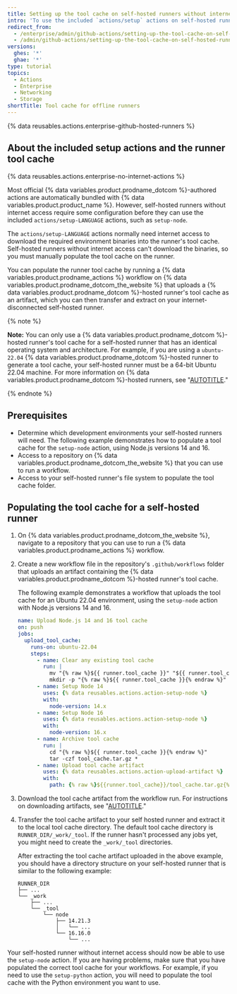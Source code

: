 ```yaml
---
title: Setting up the tool cache on self-hosted runners without internet access
intro: 'To use the included `actions/setup` actions on self-hosted runners without internet access, you must first populate the runner''s tool cache for your workflows.'
redirect_from:
  - /enterprise/admin/github-actions/setting-up-the-tool-cache-on-self-hosted-runners-without-internet-access
  - /admin/github-actions/setting-up-the-tool-cache-on-self-hosted-runners-without-internet-access
versions:
  ghes: '*'
  ghae: '*'
type: tutorial
topics:
  - Actions
  - Enterprise
  - Networking
  - Storage
shortTitle: Tool cache for offline runners
---
```

{% data reusables.actions.enterprise-github-hosted-runners %}

## About the included setup actions and the runner tool cache

{% data reusables.actions.enterprise-no-internet-actions %}

Most official {% data variables.product.prodname_dotcom %}-authored actions are automatically bundled with {% data variables.product.product_name %}. However, self-hosted runners without internet access require some configuration before they can use the included `actions/setup-LANGUAGE` actions, such as `setup-node`.

The `actions/setup-LANGUAGE` actions normally need internet access to download the required environment binaries into the runner's tool cache. Self-hosted runners without internet access can't download the binaries, so you must manually populate the tool cache on the runner.

You can populate the runner tool cache by running a {% data variables.product.prodname_actions %} workflow on {% data variables.product.prodname_dotcom_the_website %} that uploads a {% data variables.product.prodname_dotcom %}-hosted runner's tool cache as an artifact, which you can then transfer and extract on your internet-disconnected self-hosted runner.

{% note %}

**Note:** You can only use a {% data variables.product.prodname_dotcom %}-hosted runner's tool cache for a self-hosted runner that has an identical operating system and architecture. For example, if you are using a `ubuntu-22.04` {% data variables.product.prodname_dotcom %}-hosted runner to generate a tool cache, your self-hosted runner must be a 64-bit Ubuntu 22.04 machine. For more information on {% data variables.product.prodname_dotcom %}-hosted runners, see "[AUTOTITLE](/free-pro-team@latest/actions/using-github-hosted-runners/about-github-hosted-runners#supported-runners-and-hardware-resources)."

{% endnote %}

## Prerequisites

- Determine which development environments your self-hosted runners will need. The following example demonstrates how to populate a tool cache for the `setup-node` action, using Node.js versions 14 and 16.
- Access to a repository on {% data variables.product.prodname_dotcom_the_website %} that you can use to run a workflow.
- Access to your self-hosted runner's file system to populate the tool cache folder.

## Populating the tool cache for a self-hosted runner

1. On {% data variables.product.prodname_dotcom_the_website %}, navigate to a repository that you can use to run a {% data variables.product.prodname_actions %} workflow.
1. Create a new workflow file in the repository's `.github/workflows` folder that uploads an artifact containing the {% data variables.product.prodname_dotcom %}-hosted runner's tool cache.

   The following example demonstrates a workflow that uploads the tool cache for an Ubuntu 22.04 environment, using the `setup-node` action with Node.js versions 14 and 16.

   ```yaml
   name: Upload Node.js 14 and 16 tool cache
   on: push
   jobs:
     upload_tool_cache:
       runs-on: ubuntu-22.04
       steps:
         - name: Clear any existing tool cache
           run: |
             mv "{% raw %}${{ runner.tool_cache }}" "${{ runner.tool_cache }}.old"{% endraw %}
             mkdir -p "{% raw %}${{ runner.tool_cache }}{% endraw %}"
         - name: Setup Node 14
           uses: {% data reusables.actions.action-setup-node %}
           with:
             node-version: 14.x
         - name: Setup Node 16
           uses: {% data reusables.actions.action-setup-node %}
           with:
             node-version: 16.x
         - name: Archive tool cache
           run: |
             cd "{% raw %}${{ runner.tool_cache }}{% endraw %}"
             tar -czf tool_cache.tar.gz *
         - name: Upload tool cache artifact
           uses: {% data reusables.actions.action-upload-artifact %}
           with:
             path: {% raw %}${{runner.tool_cache}}/tool_cache.tar.gz{% endraw %}
   ```

1. Download the tool cache artifact from the workflow run. For instructions on downloading artifacts, see "[AUTOTITLE](/actions/managing-workflow-runs/downloading-workflow-artifacts)."
1. Transfer the tool cache artifact to your self hosted runner and extract it to the local tool cache directory. The default tool cache directory is `RUNNER_DIR/_work/_tool`. If the runner hasn't processed any jobs yet, you might need to create the `_work/_tool` directories.

    After extracting the tool cache artifact uploaded in the above example, you should have a directory structure on your self-hosted runner that is similar to the following example:

    ```text
    RUNNER_DIR
    ├── ...
    └── _work
        ├── ...
        └── _tool
            └── node
                ├── 14.21.3
                │   └── ...
                └── 16.16.0
                    └── ...
    ```

Your self-hosted runner without internet access should now be able to use the `setup-node` action. If you are having problems, make sure that you have populated the correct tool cache for your workflows. For example, if you need to use the `setup-python` action, you will need to populate the tool cache with the Python environment you want to use.
